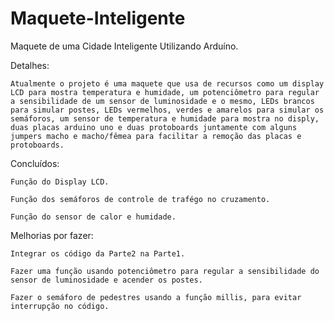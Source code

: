 # Maquete-Inteligente
Maquete de uma Cidade Inteligente Utilizando Arduíno.

Detalhes: 
	
	Atualmente o projeto é uma maquete que usa de recursos como um display LCD para mostra temperatura e humidade, um potenciômetro para regular a sensibilidade de um sensor de luminosidade e o mesmo, LEDs brancos para simular postes, LEDs vermelhos, verdes e amarelos para simular os semáforos, um sensor de temperatura e humidade para mostra no disply, duas placas arduino uno e duas protoboards juntamente com alguns jumpers macho e macho/fêmea para facilitar a remoção das placas e protoboards.

Concluídos:
  
	Função do Display LCD.
  
	Função dos semáforos de controle de trafégo no cruzamento. 
  
	Função do sensor de calor e humidade.


Melhorias por fazer:
  
	Integrar os código da Parte2 na Parte1.

	Fazer uma função usando potenciômetro para regular a sensibilidade do sensor de luminosidade e acender os postes.
  
	Fazer o semáforo de pedestres usando a função millis, para evitar interrupção no código.
  
